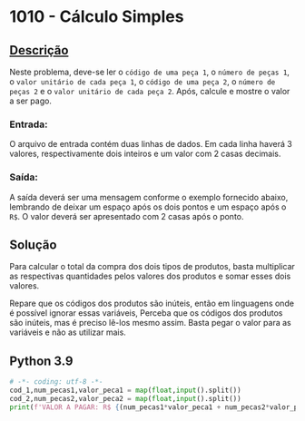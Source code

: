 # 1010 - Cálculo Simples

## [Descrição](https://www.beecrowd.com.br/judge/pt/problems/view/1010)

Neste problema, deve-se ler o `código de uma peça 1`, o `número de peças 1`, o `valor unitário de cada peça 1`, o `código de uma peça 2`, o `número de peças 2` e o `valor unitário de cada peça 2`. Após, calcule e mostre o valor a ser pago.

### Entrada:
O arquivo de entrada contém duas linhas de dados. Em cada linha haverá 3 valores, respectivamente dois inteiros e um valor com 2 casas decimais.

### Saída:
A saída deverá ser uma mensagem conforme o exemplo fornecido abaixo, lembrando de deixar um espaço após os dois pontos e um espaço após o `R$`. O valor deverá ser apresentado com 2 casas após o ponto.

## Solução

Para calcular o total da compra dos dois tipos de produtos, basta multiplicar as respectivas quantidades pelos valores dos produtos e somar esses dois valores.

Repare que os códigos dos produtos são inúteis, então em linguagens onde é possível ignorar essas variáveis, Perceba que os códigos dos produtos são inúteis, mas é preciso lê-los mesmo assim. Basta pegar o valor para as variáveis e não as utilizar mais.

## Python 3.9

```Python
# -*- coding: utf-8 -*-
cod_1,num_pecas1,valor_peca1 = map(float,input().split())
cod_2,num_pecas2,valor_peca2 = map(float,input().split())
print(f'VALOR A PAGAR: R$ {(num_pecas1*valor_peca1 + num_pecas2*valor_peca2):.2f}')
```
